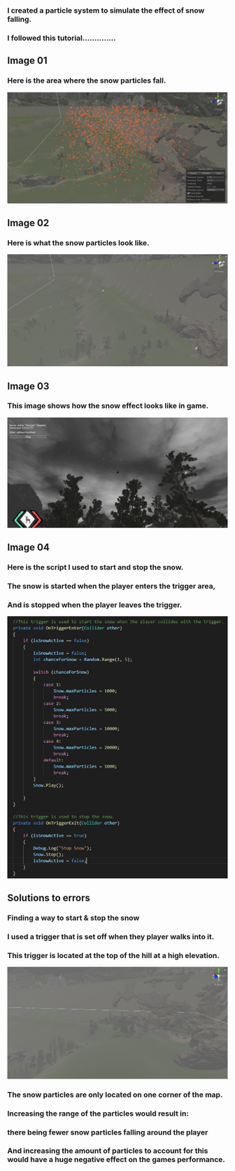 ### I created a particle system to simulate the effect of snow falling.
### I followed this tutorial..............
### <a href=""></a>

## Image 01

### Here is the area where the snow particles fall.
<img src="images/snow01.PNG" alt="">

## Image 02

### Here is what the snow particles look like.
<img src="images/snow02.PNG" alt="">


## Image 03

### This image shows how the snow effect looks like in game.
<img src="images/snow03.png" alt="">


## Image 04

### Here is the script I used to start and stop the snow.
### The snow is started when the player enters the trigger area,
### And is stopped when the player leaves the trigger.
<img src="images/snow04.PNG" alt="">



## Solutions to errors

### Finding a way to start & stop the snow

### I used a trigger that is set off when they player walks into it.
### This trigger is located at the top of the hill at a high elevation.
<img src="images/snowtrigger.PNG" alt="">


### The snow particles are only located on one corner of the map.
### Increasing the range of the particles would result in:
### there being fewer snow particles falling around the player
### And increasing the amount of particles to account for this would have a huge negative effect on the games performance.
